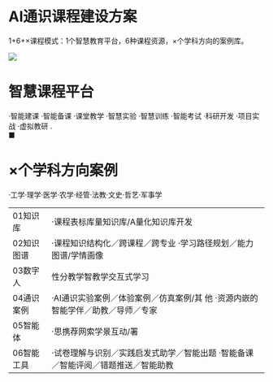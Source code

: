 # AI通识课程建设方案

1+6+×课程模式：1个智慧教育平台，6种课程资源，×个学科方向的案例库。

![](images/c6623a032a1940889cdfb2ad919022e377764c8337feb28b23629a223b7c05f0.jpg)

# 智慧课程平台

·智能建课 ·智能备课 ·课堂教学 ·智慧实验 ·智慧训练 ·智能考试 ·科研开发 ·项目实战 ·虚拟教研 .   
■

# ×个学科方向案例

·工学·理学·医学·农学·经管·法教·文史·哲艺·军事学

<table><tr><td>01知识库</td><td>·课程表标库量知识库/A量化知识库开发</td></tr><tr><td>02知识图谱</td><td>·课程知识结构化／跨课程／跨专业 ·学习路径规划／能力图谱/学情画像</td></tr><tr><td>03数字人</td><td>性分教学智教学交互式学习</td></tr><tr><td>04通识案例</td><td>·AI通识实验案例／体验案例／仿真案例/其 他 ·资源内嵌的智能学伴／助教／导师／专家</td></tr><tr><td>05智能体</td><td>·思携荐网索学景互动/署</td></tr><tr><td>06智能工具</td><td>·试卷理解与识别／实践启发式助学／智能出题 ·智能备课／智能评阅／错题推送／智能助教</td></tr></table>